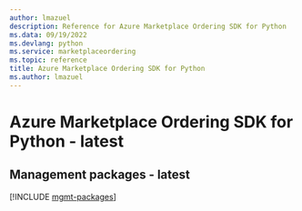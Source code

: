 ```yaml
---
author: lmazuel
description: Reference for Azure Marketplace Ordering SDK for Python
ms.data: 09/19/2022
ms.devlang: python
ms.service: marketplaceordering
ms.topic: reference
title: Azure Marketplace Ordering SDK for Python
ms.author: lmazuel
---
```

# Azure Marketplace Ordering SDK for Python - latest

## Management packages - latest
[!INCLUDE [mgmt-packages](marketplace-ordering-mgmt-index.md)]